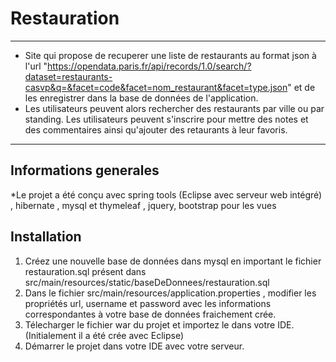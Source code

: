 # Restauration
***
* Site qui propose de recuperer une liste de restaurants au format json à l'url "https://opendata.paris.fr/api/records/1.0/search/?dataset=restaurants-casvp&q=&facet=code&facet=nom_restaurant&facet=type.json" et de les enregistrer dans la base de données de l'application.
* Les utilisateurs peuvent alors rechercher des restaurants par ville ou par standing. Les utilisateurs peuvent s'inscrire pour mettre des notes et des commentaires ainsi qu'ajouter des retaurants à leur favoris.

***

## Informations generales
*Le projet a été conçu avec spring tools (Eclipse avec serveur web intégré) , hibernate , mysql  et  thymeleaf , jquery, bootstrap pour les vues


## Installation

1. Créez une nouvelle base de données dans mysql en important le fichier restauration.sql présent dans src/main/resources/static/baseDeDonnees/restauration.sql 
2. Dans le fichier src/main/resources/application.properties  , modifier les propriétés url, username et password avec les informations correspondantes à votre base de données fraichement crée.
3. Télecharger le fichier war du projet et importez le dans votre IDE. (Initialement il a été crée avec Eclipse)
4. Démarrer le projet dans votre IDE avec votre serveur. 

